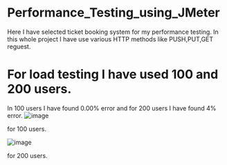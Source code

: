 # Performance_Testing_using_JMeter
Here I have selected ticket booking system for my performance testing. 
In this whole project I have use various HTTP methods like PUSH,PUT,GET reguest.


# For load testing I have used 100 and 200 users.
In 100 users I have found 0.00% error and for 200 users I have found 4% error.
![image](https://github.com/nadiahannansharme/Performance_Testing_using_JMeter/assets/139802060/d9328152-d86a-45c4-908b-e71a583f3214)


for 100 users.

![image](https://github.com/nadiahannansharme/Performance_Testing_using_JMeter/assets/139802060/663254b0-e13b-4ddc-b52d-d3981c754922)

for 200 users.



